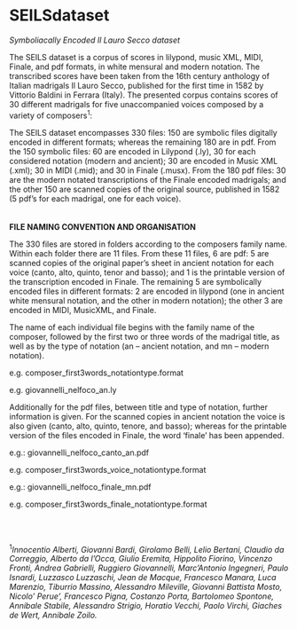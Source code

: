 # SEILSdataset
*Symboliacally Encoded Il Lauro Secco dataset*

The SEILS dataset is a corpus of scores in lilypond, music XML, MIDI, Finale, and pdf formats, in white mensural and modern notation. 
The transcribed scores have been taken from the 16th century anthology of Italian madrigals Il Lauro Secco, published for the first time in 1582 by Vittorio Baldini in Ferrara (Italy). The presented corpus contains scores of 30 different madrigals for five unaccompanied voices composed by a variety of composers<sup>1</sup>: 

The SEILS dataset encompasses 330 files: 150 are symbolic files digitally encoded in different formats; whereas the remaining 180 are in pdf. From the 150 symbolic files: 60 are encoded in Lilypond (.ly), 30 for each considered notation (modern and ancient); 30 are encoded in Music XML (.xml); 30 in MIDI (.mid); and 30 in Finale (.musx). From the 180 pdf files: 30 are the modern notated transcriptions of the Finale encoded madrigals; and the other 150 are scanned copies of the original source, published in 1582 (5 pdf’s for each madrigal, one for each voice).  
<br><br>
**FILE NAMING CONVENTION AND ORGANISATION** 

The 330 files are stored in folders according to the composers family name. Within each folder there are 11 files. From these 11 files, 6 are pdf: 5 are scanned copies of the original paper’s sheet in ancient notation for each voice (canto, alto, quinto, tenor and basso); and 1 is the printable version of the transcription encoded in Finale. The remaining 5 are symbolically encoded files in different formats: 2 are encoded in lilypond (one in ancient white mensural notation, and the other in modern notation); the other 3 are encoded in MIDI, MusicXML, and Finale.

The name of each individual file begins with the family name of the composer, followed by the first two or three words of the madrigal title, as well as by the type of notation (an – ancient notation, and mn – modern notation). 

e.g. composer_first3words_notationtype.format

e.g. giovannelli_nelfoco_an.ly

Additionally for the pdf files, between title and type of notation, further information is given. For the scanned copies in ancient notation the voice is also given (canto, alto, quinto, tenore, and basso); whereas for the printable version of the files encoded in Finale, the word ‘finale’ has been appended. 

e.g.: giovannelli_nelfoco_canto_an.pdf

e.g. composer_first3words_voice_notationtype.format

e.g.: giovannelli_nelfoco_finale_mn.pdf

e.g. composer_first3words_finale_notationtype.format

<br><br>

<sup>1</sup>*Innocentio Alberti, Giovanni Bardi, Girolamo Belli, Lelio Bertani, Claudio  da Correggio, Alberto da l’Occa, Giulio Eremita, Hippolito Fiorino, Vincenzo Fronti, Andrea Gabrielli, Ruggiero Giovannelli, Marc’Antonio Ingegneri, Paulo Isnardi, Luzzasco Luzzaschi, Jean de Macque, Francesco Manara, Luca Marenzio, Tiburrio Massino, Alessandro Mileville, Giovanni Battista Mosto, Nicolo’ Perue’, Francesco Pigna, Costanzo Porta, Bartolomeo Spontone, Annibale Stabile, Alessandro Strigio, Horatio Vecchi, Paolo Virchi, Giaches de Wert, Annibale Zoilo.*
